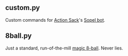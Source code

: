 ## custom.py
Custom commands for [Action Sack](https://actionsack.com)'s [Sopel bot](https://github.com/sopel-irc/sopel).

## 8ball.py
Just a standard, run-of-the-mill [magic 8-ball](https://en.wikipedia.org/wiki/Magic_8-Ball). Never lies.
